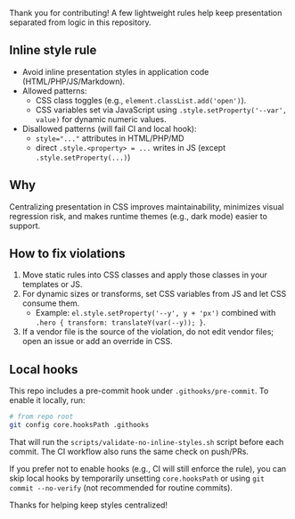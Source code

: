 Thank you for contributing! A few lightweight rules help keep presentation separated from logic in this repository.

Inline style rule
------------------
- Avoid inline presentation styles in application code (HTML/PHP/JS/Markdown).
- Allowed patterns:
  - CSS class toggles (e.g., `element.classList.add('open')`).
  - CSS variables set via JavaScript using `.style.setProperty('--var', value)` for dynamic numeric values.
- Disallowed patterns (will fail CI and local hook):
  - `style="..."` attributes in HTML/PHP/MD
  - direct `.style.<property> = ...` writes in JS (except `.style.setProperty(...)`)

Why
---
Centralizing presentation in CSS improves maintainability, minimizes visual regression risk, and makes runtime themes (e.g., dark mode) easier to support.

How to fix violations
---------------------
1. Move static rules into CSS classes and apply those classes in your templates or JS.
2. For dynamic sizes or transforms, set CSS variables from JS and let CSS consume them.
   - Example: `el.style.setProperty('--y', y + 'px')` combined with `.hero { transform: translateY(var(--y)); }`.
3. If a vendor file is the source of the violation, do not edit vendor files; open an issue or add an override in CSS.

Local hooks
-----------
This repo includes a pre-commit hook under `.githooks/pre-commit`. To enable it locally, run:

```bash
# from repo root
git config core.hooksPath .githooks
```

That will run the `scripts/validate-no-inline-styles.sh` script before each commit. The CI workflow also runs the same check on push/PRs.

If you prefer not to enable hooks (e.g., CI will still enforce the rule), you can skip local hooks by temporarily unsetting `core.hooksPath` or using `git commit --no-verify` (not recommended for routine commits).

Thanks for helping keep styles centralized!
